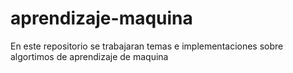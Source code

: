 # aprendizaje-maquina
En este repositorio se trabajaran temas e implementaciones sobre algortimos de aprendizaje de maquina
